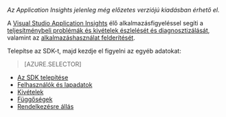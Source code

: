 
*Az Application Insights jelenleg még előzetes verziójú kiadásban érhető el.*

<a name="selector1"></a>

A [Visual Studio Application Insights](../articles/application-insights/app-insights-overview.md) élő alkalmazásfigyeléssel segíti a [teljesítménybeli problémák és kivételek észlelését és diagnosztizálását](../articles/application-insights/app-insights-detect-triage-diagnose.md), valamint az [alkalmazáshasználat felderítését](../articles/application-insights/app-insights-overview-usage.md). 

Telepítse az SDK-t, majd kezdje el figyelni az egyéb adatokat:

> [AZURE.SELECTOR]
- [Az SDK telepítése](../articles/application-insights/app-insights-asp-net.md#selector1)
- [Felhasználók és lapadatok](../articles/application-insights/app-insights-javascript.md#selector1)
- [Kivételek](../articles/application-insights/app-insights-asp-net-exceptions.md#selector1)
- [Függőségek](../articles/application-insights/app-insights-asp-net-dependencies.md#selector1)
- [Rendelkezésre állás](../articles/application-insights/app-insights-monitor-web-app-availability.md#selector1)




<!--HONumber=Jun16_HO2-->


